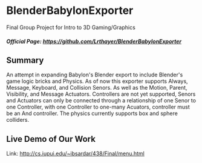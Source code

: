 # BlenderBabylonExporter
Final Group Project for Intro to 3D Gaming/Graphics

##### Official Page: https://github.com/Lrthayer/BlenderBabylonExporter

## Summary
An attempt in expanding Babylon's Blender export to include Blender's game logic bricks and Physics.
As of now this exporter supports Always, Message, Keyboard, and Collision Senors.
As well as the Motion, Parent, Visibility, and Message Actuators.
Controllers are not yet supported, Senors and Actuators can only be connected through a relationship of one Senor to one Controller, with one Controller to one-many Acuators, controller must be an And controller.
The physics currently supports box and sphere colliders.

## Live Demo of Our Work
Link: http://cs.iupui.edu/~ibsardar/438/Final/menu.html
